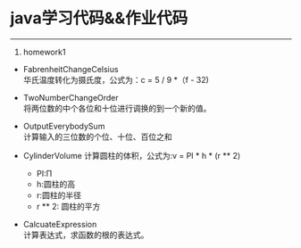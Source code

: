 # java学习代码&&作业代码

---
1. homework1  
- FabrenheitChangeCelsius  
华氏温度转化为摄氏度，公式为：c = 5 / 9 *（f - 32)  

- TwoNumberChangeOrder  
将两位数的中个各位和十位进行调换的到一个新的值。  
- OutputEverybodySum  
计算输入的三位数的个位、十位、百位之和

- CylinderVolume
计算圆柱的体积，公式为:v = PI * h * (r ** 2)
    - PI:Π
    - h:圆柱的高
    - r:圆柱的半径
    - r ** 2: 圆柱的平方
- CalcuateExpression  
计算表达式，求函数的根的表达式。
